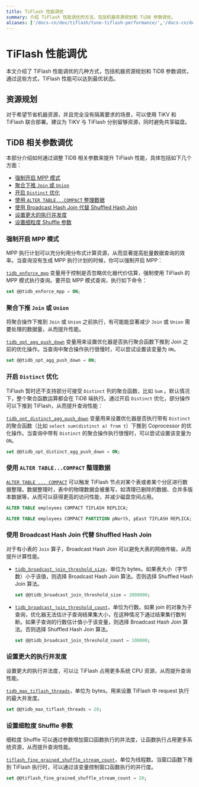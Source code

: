 ```yaml
---
title: TiFlash 性能调优
summary: 介绍 TiFlash 性能调优的方法，包括机器资源规划和 TiDB 参数调优。
aliases: ['/docs-cn/dev/tiflash/tune-tiflash-performance/','/docs-cn/dev/reference/tiflash/tune-performance/']
---
```


# TiFlash 性能调优

本文介绍了 TiFlash 性能调优的几种方式，包括机器资源规划和 TiDB 参数调优，通过这些方式，TiFlash 性能可以达到最优状态。

## 资源规划

对于希望节省机器资源，并且完全没有隔离要求的场景，可以使用 TiKV 和 TiFlash 联合部署。建议为 TiKV 与 TiFlash 分别留够资源，同时避免共享磁盘。

## TiDB 相关参数调优

本部分介绍如何通过调整 TiDB 相关参数来提升 TiFlash 性能，具体包括如下几个方面：

- [强制开启 MPP 模式](#强制开启-mpp-模式)
- [聚合下推 `Join` 或 `Union`](#聚合下推-join-或-union)
- [开启 `Distinct` 优化](#开启-distinct-优化)
- [使用 `ALTER TABLE...COMPACT` 整理数据](#使用-alter-tablecompact-整理数据)
- [使用 Broadcast Hash Join 代替 Shuffled Hash Join](#使用-broadcast-hash-join-代替-shuffled-hash-join)
- [设置更大的执行并发度](#设置更大的执行并发度)
- [设置细粒度 Shuffle 参数](#设置细粒度-shuffle-参数)

### 强制开启 MPP 模式

MPP 执行计划可以充分利用分布式计算资源，从而显著提高批量数据查询的效率。当查询没有生成 MPP 执行计划的时候，你可以强制开启 MPP：

[`tidb_enforce_mpp`](/system-variables.md#tidb_enforce_mpp-从-v51-版本开始引入) 变量用于控制是否忽略优化器代价估算，强制使用 TiFlash 的 MPP 模式执行查询。要开启 MPP 模式查询，执行如下命令：

```sql
set @@tidb_enforce_mpp = ON;
```

### 聚合下推 `Join` 或 `Union`

将聚合操作下推到 `Join` 或 `Union` 之前执行，有可能能显著减少 `Join` 或 `Union` 需要处理的数据量，从而提升性能。

[`tidb_opt_agg_push_down`](/system-variables.md#tidb_opt_agg_push_down) 变量用来设置优化器是否执行聚合函数下推到 Join 之前的优化操作。当查询中聚合操作执行很慢时，可以尝试设置该变量为 `ON`。

```sql
set @@tidb_opt_agg_push_down = ON;
```

### 开启 `Distinct` 优化

TiFlash 暂时还不支持部分可接受 `Distinct` 列的聚合函数，比如 `Sum` 。默认情况下，整个聚合函数运算都会在 TiDB 端执行。通过开启 `Distinct` 优化，部分操作可以下推到 TiFlash，从而提升查询性能：

[`tidb_opt_distinct_agg_push_down`](/system-variables.md#tidb_opt_distinct_agg_push_down) 变量用来设置优化器是否执行带有 `Distinct` 的聚合函数（比如 `select sum(distinct a) from t`）下推到 Coprocessor 的优化操作。当查询中带有 `Distinct` 的聚合操作执行很慢时，可以尝试设置该变量为 `ON`。

```sql
set @@tidb_opt_distinct_agg_push_down = ON;
```

### 使用 `ALTER TABLE...COMPACT` 整理数据

[`ALTER TABLE ... COMPACT`](/sql-statements/sql-statement-alter-table-compact.md) 可以触发 TiFlash 节点对某个表或者某个分区进行数据整理。数据整理时，表中的物理数据会被重写，如清理已删除的数据、合并多版本数据等，从而可以获得更高的访问性能，并减少磁盘空间占用。

```sql
ALTER TABLE employees COMPACT TIFLASH REPLICA;
```

```sql
ALTER TABLE employees COMPACT PARTITION pNorth, pEast TIFLASH REPLICA;
```

### 使用 Broadcast Hash Join 代替 Shuffled Hash Join

对于有小表的 `Join` 算子，Broadcast Hash Join 可以避免大表的网络传输，从而提升计算性能。

- [`tidb_broadcast_join_threshold_size`](/system-variables.md#tidb_broadcast_join_threshold_count-从-v50-版本开始引入)，单位为 bytes。如果表大小（字节数）小于该值，则选择 Broadcast Hash Join 算法。否则选择 Shuffled Hash Join 算法。

    ```sql
    set @@tidb_broadcast_join_threshold_size = 2000000;
    ```

- [`tidb_broadcast_join_threshold_count`](/system-variables.md#tidb_broadcast_join_threshold_count-从-v50-版本开始引入)，单位为行数。如果 join 的对象为子查询，优化器无法估计子查询结果集大小，在这种情况下通过结果集行数判断。如果子查询的行数估计值小于该变量，则选择 Broadcast Hash Join 算法。否则选择 Shuffled Hash Join 算法。

    ```sql
    set @@tidb_broadcast_join_threshold_count = 100000;
    ```

### 设置更大的执行并发度

设置更大的执行并法度，可以让 TiFlash 占用更多系统 CPU 资源，从而提升查询性能。

[`tidb_max_tiflash_threads`](/system-variables.md#tidb_max_tiflash_threads-从-v610-版本开始引入)，单位为 bytes。用来设置 TiFlash 中 request 执行的最大并发度。

```sql
set @@tidb_max_tiflash_threads = 20;
```

### 设置细粒度 Shuffle 参数

细粒度 Shuffle 可以通过参数增加窗口函数执行的并法度，让函数执行占用更多系统资源，从而提升查询性能。

[`tiflash_fine_grained_shuffle_stream_count`](/system-variables.md#tiflash_fine_grained_shuffle_stream_count-从-v620-版本开始引入)，单位为线程数。当窗口函数下推到 TiFlash 执行时，可以通过该变量控制窗口函数执行的并行度。

```sql
set @@tiflash_fine_grained_shuffle_stream_count = 20;
```
